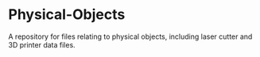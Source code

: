 Physical-Objects
================

A repository for files relating to physical objects, including laser cutter and 3D printer data files.
